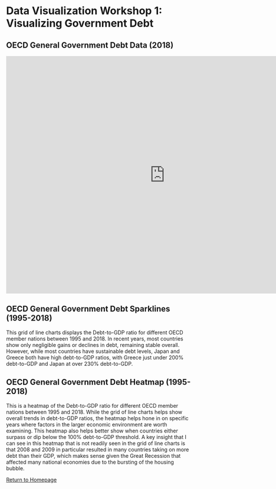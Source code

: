 # Data Visualization Workshop 1: Visualizing Government Debt

## OECD General Government Debt Data (2018)
<iframe src="https://data.oecd.org/chart/6gJF" width="860" height="645" style="border: 0" mozallowfullscreen="true" webkitallowfullscreen="true" allowfullscreen="true"><a href="https://data.oecd.org/chart/6gJF" target="_blank">OECD Chart: General government debt, Total, % of GDP, Annual, 2018</a></iframe>

## OECD General Government Debt Sparklines (1995-2018)
This grid of line charts displays the Debt-to-GDP ratio for different OECD member nations between 1995 and 2018. In recent years, most countries show only negligible gains or declines in debt, remaining stable overall. However, while most countries have sustainable debt levels, Japan and Greece both have high debt-to-GDP ratios, with Greece just under 200% debt-to-GDP and Japan at over 230% debt-to-GDP. 
<div class="flourish-embed flourish-chart" data-src="visualisation/5284055"><script src="https://public.flourish.studio/resources/embed.js"></script></div>

## OECD General Government Debt Heatmap (1995-2018)
This is a heatmap of the Debt-to-GDP ratio for different OECD member nations between 1995 and 2018. While the grid of line charts helps show overall trends in debt-to-GDP ratios, the heatmap helps hone in on specific years where factors in the larger economic environment are worth examining. This heatmap also helps better show when countries either surpass or dip below the 100% debt-to-GDP threshold. A key insight that I can see in this heatmap that is not readily seen in the grid of line charts is that 2008 and 2009 in particular resulted in many countries taking on more debt than their GDP, which makes sense given the Great Recession that affected many national economies due to the bursting of the housing bubble. 

<div class="flourish-embed flourish-heatmap" data-src="visualisation/5284299"><script src="https://public.flourish.studio/resources/embed.js"></script></div>

[Return to Homepage](/README.md)
